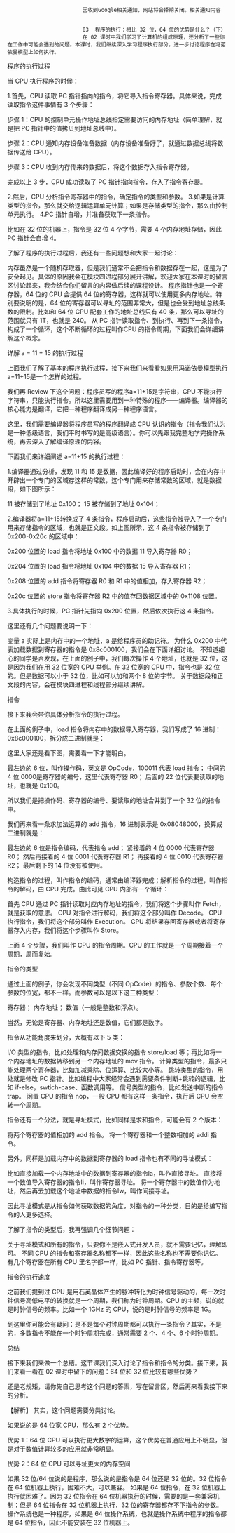 
                            
                            因收到Google相关通知，网站将会择期关闭。相关通知内容
                            
                            
                            03  程序的执行：相比 32 位，64 位的优势是什么？（下）
                            在 02 课时中我们学习了计算机的组成原理，还分析了一些你在工作中可能会遇到的问题。本课时，我们继续深入学习程序执行部分，进一步讨论程序在冯诺依曼模型上如何执行。

程序的执行过程

当 CPU 执行程序的时候：

1.首先，CPU 读取 PC 指针指向的指令，将它导入指令寄存器。具体来说，完成读取指令这件事情有 3 个步骤：

步骤 1：CPU 的控制单元操作地址总线指定需要访问的内存地址（简单理解，就是把 PC 指针中的值拷贝到地址总线中）。

步骤 2：CPU 通知内存设备准备数据（内存设备准备好了，就通过数据总线将数据传送给 CPU）。

步骤 3：CPU 收到内存传来的数据后，将这个数据存入指令寄存器。

完成以上 3 步，CPU 成功读取了 PC 指针指向指令，存入了指令寄存器。

2.然后，CPU 分析指令寄存器中的指令，确定指令的类型和参数。
3.如果是计算类型的指令，那么就交给逻辑运算单元计算；如果是存储类型的指令，那么由控制单元执行。
4.PC 指针自增，并准备获取下一条指令。


比如在 32 位的机器上，指令是 32 位 4 个字节，需要 4 个内存地址存储，因此 PC 指针会自增 4。




了解了程序的执行过程后，我还有一些问题想和大家一起讨论：


内存虽然是一个随机存取器，但是我们通常不会把指令和数据存在一起，这是为了安全起见。具体的原因我会在模块四进程部分展开讲解，欢迎大家在本课时的留言区讨论起来，我会结合你们留言的内容做后续的课程设计。
程序指针也是一个寄存器，64 位的 CPU 会提供 64 位的寄存器，这样就可以使用更多内存地址。特别要说明的是，64 位的寄存器可以寻址的范围非常大，但是也会受到地址总线条数的限制。比如和 64 位 CPU 配套工作的地址总线只有 40 条，那么可以寻址的范围就只有 1T，也就是 240。
从 PC 指针读取指令、到执行、再到下一条指令，构成了一个循环，这个不断循环的过程叫作CPU 的指令周期，下面我们会详细讲解这个概念。


详解 a = 11 + 15 的执行过程

上面我们了解了基本的程序执行过程，接下来我们来看看如果用冯诺依曼模型执行a=11+15是一个怎样的过程。

我们再 Review 下这个问题：程序员写的程序a=11+15是字符串，CPU 不能执行字符串，只能执行指令。所以这里需要用到一种特殊的程序——编译器。编译器的核心能力是翻译，它把一种程序翻译成另一种程序语言。

这里，我们需要编译器将程序员写的程序翻译成 CPU 认识的指令（指令我们认为是一种低级语言，我们平时书写的是高级语言）。你可以先跟我完整地学完操作系统，再去深入了解编译原理的内容。

下面我们来详细阐述 a=11+15 的执行过程：

1.编译器通过分析，发现 11 和 15 是数据，因此编译好的程序启动时，会在内存中开辟出一个专门的区域存这样的常数，这个专门用来存储常数的区域，就是数据段，如下图所示：


11 被存储到了地址 0x100；
15 被存储到了地址 0x104；




2.编译器将a=11+15转换成了 4 条指令，程序启动后，这些指令被导入了一个专门用来存储指令的区域，也就是正文段。如上图所示，这 4 条指令被存储到了 0x200-0x20c 的区域中：

0x200 位置的 load 指令将地址 0x100 中的数据 11 导入寄存器 R0；

0x204 位置的 load 指令将地址 0x104 中的数据 15 导入寄存器 R1；

0x208 位置的 add 指令将寄存器 R0 和 R1 中的值相加，存入寄存器 R2；

0x20c 位置的 store 指令将寄存器 R2 中的值存回数据区域中的 0x1108 位置。

3.具体执行的时候，PC 指针先指向 0x200 位置，然后依次执行这 4 条指令。

这里还有几个问题要说明一下：


变量 a 实际上是内存中的一个地址，a 是给程序员的助记符。
为什么 0x200 中代表加载数据到寄存器的指令是 0x8c000100，我们会在下面详细讨论。
不知道细心的同学是否发现，在上面的例子中，我们每次操作 4 个地址，也就是 32 位，这是因为我们在用 32 位宽的 CPU 举例。在 32 位宽的 CPU 中，指令也是 32 位的。但是数据可以小于 32 位，比如可以加和两个 8 位的字节。
关于数据段和正文段的内容，会在模块四进程和线程部分继续讲解。


指令

接下来我会带你具体分析指令的执行过程。

在上面的例子中，load 指令将内存中的数据导入寄存器，我们写成了 16 进制：0x8c000100，拆分成二进制就是：


这里大家还是看下图，需要看一下才能明白。





最左边的 6 位，叫作操作码，英文是 OpCode，100011 代表 load 指令；
中间的 4 位 0000是寄存器的编号，这里代表寄存器 R0；
后面的 22 位代表要读取的地址，也就是 0x100。


所以我们是把操作码、寄存器的编号、要读取的地址合并到了一个 32 位的指令中。

我们再来看一条求加法运算的 add 指令，16 进制表示是 0x08048000，换算成二进制就是：




最左边的 6 位是指令编码，代表指令 add；
紧接着的 4 位 0000 代表寄存器 R0；
然后再接着的 4 位 0001 代表寄存器 R1；
再接着的 4 位 0010 代表寄存器 R2；
最后剩下的 14 位没有被使用。


构造指令的过程，叫作指令的编码，通常由编译器完成；解析指令的过程，叫作指令的解码，由 CPU 完成。由此可见 CPU 内部有一个循环：


首先 CPU 通过 PC 指针读取对应内存地址的指令，我们将这个步骤叫作 Fetch，就是获取的意思。
CPU 对指令进行解码，我们将这个部分叫作 Decode。
CPU 执行指令，我们将这个部分叫作 Execution。
CPU 将结果存回寄存器或者将寄存器存入内存，我们将这个步骤叫作 Store。




上面 4 个步骤，我们叫作 CPU 的指令周期。CPU 的工作就是一个周期接着一个周期，周而复始。

指令的类型

通过上面的例子，你会发现不同类型（不同 OpCode）的指令、参数个数、每个参数的位宽，都不一样。而参数可以是以下这三种类型：


寄存器；
内存地址；
数值（一般是整数和浮点）。


当然，无论是寄存器、内存地址还是数值，它们都是数字。

指令从功能角度来划分，大概有以下 5 类：


I/O 类型的指令，比如处理和内存间数据交换的指令 store/load 等；再比如将一个内存地址的数据转移到另一个内存地址的 mov 指令。
计算类型的指令，最多只能处理两个寄存器，比如加减乘除、位运算、比较大小等。
跳转类型的指令，用处就是修改 PC 指针。比如编程中大家经常会遇到需要条件判断+跳转的逻辑，比如 if-else，swtich-case、函数调用等。
信号类型的指令，比如发送中断的指令 trap。
闲置 CPU 的指令 nop，一般 CPU 都有这样一条指令，执行后 CPU 会空转一个周期。


指令还有一个分法，就是寻址模式，比如同样是求和指令，可能会有 2 个版本：


将两个寄存器的值相加的 add 指令。
将一个寄存器和一个整数相加的 addi 指令。


另外，同样是加载内存中的数据到寄存器的 load 指令也有不同的寻址模式：


比如直接加载一个内存地址中的数据到寄存器的指令la，叫作直接寻址。
直接将一个数值导入寄存器的指令li，叫作寄存器寻址。
将一个寄存器中的数值作为地址，然后再去加载这个地址中数据的指令lw，叫作间接寻址。


因此寻址模式是从指令如何获取数据的角度，对指令的一种分类，目的是给编写指令的人更多选择。

了解了指令的类型后，我再强调几个细节问题：


关于寻址模式和所有的指令，只要你不是嵌入式开发人员，就不需要记忆，理解即可。
不同 CPU 的指令和寄存器名称都不一样，因此这些名称也不需要你记忆。
有几个寄存器在所有 CPU 里名字都一样，比如 PC 指针、指令寄存器等。


指令的执行速度

之前我们提到过 CPU 是用石英晶体产生的脉冲转化为时钟信号驱动的，每一次时钟信号高低电平的转换就是一个周期，我们称为时钟周期。CPU 的主频，说的就是时钟信号的频率。比如一个 1GHz 的 CPU，说的是时钟信号的频率是 1G。

到这里你可能会有疑问：是不是每个时钟周期都可以执行一条指令？其实，不是的，多数指令不能在一个时钟周期完成，通常需要 2 个、4 个、6 个时钟周期。

总结

接下来我们来做一个总结。这节课我们深入讨论了指令和指令的分类。接下来，我们来看一看在 02 课时中留下的问题：64 位和 32 位比较有哪些优势？

还是老规矩，请你先自己思考这个问题的答案，写在留言区，然后再来看我接下来的分析。

【解析】 其实，这个问题需要分类讨论。


如果说的是 64 位宽 CPU，那么有 2 个优势。


优势 1：64 位 CPU 可以执行更大数字的运算，这个优势在普通应用上不明显，但是对于数值计算较多的应用就非常明显。

优势 2：64 位 CPU 可以寻址更大的内存空间


如果 32 位/64 位说的是程序，那么说的是指令是 64 位还是 32 位的。32 位指令在 64 位机器上执行，困难不大，可以兼容。 如果是 64 位指令，在 32 位机器上执行就困难了。因为 32 位指令在 64 位机器执行的时候，需要的是一套兼容机制；但是 64 位指令在 32 位机器上执行，32 位的寄存器都存不下指令的参数。
操作系统也是一种程序，如果是 64 位操作系统，也就是操作系统中程序的指令都是 64 位指令，因此不能安装在 32 位机器上。


                        
                        
                            